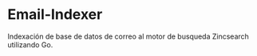 # Email-Indexer

Indexación de base de datos de correo al motor de busqueda Zincsearch
utilizando Go.
 
